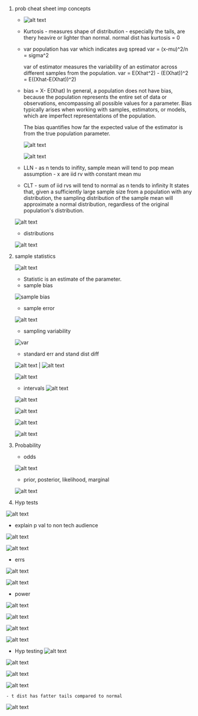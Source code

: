 1. prob cheat sheet
    imp concepts

    - ![alt text](Stats/images/image.png)

    - Kurtosis - measures shape of distribution - especially the tails, are thery heavire or lighter than normal. normal dist has kurtosis = 0

    - var 
        population has var which indicates avg spread
        var = (x-mu)^2/n = sigma^2

        var of estimator measures the variability of an estimator across different samples from the population.
        var = E(Xhat^2) - (E(Xhat))^2 = E((Xhat-E(Xhat))^2) 

        
    - bias = X- E(Xhat)
        In general, a population does not have bias, because the population represents the entire set of data or observations, encompassing all possible values for a parameter. Bias typically arises when working with samples, estimators, or models, which are imperfect representations of the population.

        The bias quantifies how far the expected value of the estimator is from the true population parameter.

        ![alt text](image-27.png)

        ![alt text](image-28.png)

    - LLN - as n tends to inifity, sample mean will tend to pop mean
    assumption - x are iid rv with constant mean mu

    - CLT - sum of iid rvs will tend to normal as n tends to infinity
    It states that, given a sufficiently large sample size from a population with any distribution, the sampling distribution of the sample mean will approximate a normal distribution, regardless of the original population's distribution.

    ![alt text](image-10.png)

    - distributions

    ![alt text](image-11.png)

2. sample statistics

    ![alt text](image-7.png)

    - Statistic is an estimate of the parameter.
    - sample bias

    ![sample bias](image-8.png)

    - sample error

    ![alt text](image-6.png)

    - sampling variability

    ![var](image-9.png)

    - standard err and stand dist diff

    ![alt text](image-14.png) | ![alt text](image-17.png)

    ![alt text](image-16.png)

    - intervals
    ![alt text](image-19.png)

    ![alt text](image-26.png)

    ![alt text](image-21.png)

    ![alt text](image-22.png)

    ![alt text](image-25.png)

3. Probability

    - odds

    ![alt text](image-12.png)

    - prior, posterior, likelihood, marginal

    ![alt text](image-13.png)

4. Hyp tests

![alt text](image-29.png)

- explain p val to non tech audience

![alt text](image-30.png)

![alt text](image-31.png)

- errs

![alt text](image-32.png)

![alt text](image-33.png)

- power


![alt text](image-34.png)

![alt text](image-36.png)

![alt text](image-37.png)

![alt text](image-35.png)


- Hyp testing
![alt text](image-38.png)

![alt text](image-39.png)

![alt text](image-40.png)

![alt text](image-41.png)

    - t dist has fatter tails compared to normal

![alt text](image-42.png)





